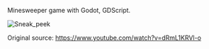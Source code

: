 Minesweeper game with Godot, GDScript.


![Sneak_peek](https://github.com/user-attachments/assets/9fa565fe-b742-456b-ac94-508b1094a8e2)

Original source: https://www.youtube.com/watch?v=dRmL1KRVl-o
